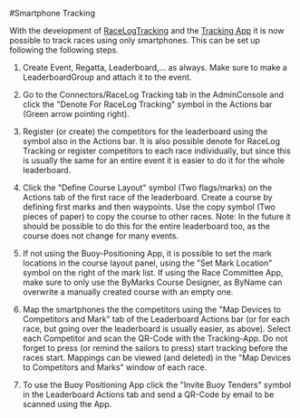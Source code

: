 #Smartphone Tracking

With the development of [RaceLogTracking](racelog-tracking) and the [Tracking App](tracking-app) it is now possible to track races using only smartphones. This can be set up following the following steps.

1. Create Event, Regatta, Leaderboard,... as always. Make sure to make a LeaderboardGroup and attach it to the event.
 
2. Go to the Connectors/RaceLog Tracking tab in the AdminConsole and click the "Denote For RaceLog Tracking" symbol in the Actions bar (Green arrow pointing right). 

3. Register (or create) the competitors for the leaderboard using the symbol also in the Actions bar. It is also possible denote for RaceLog Tracking or register competitors to each race individually, but since                         this is usually the same for an entire event it is easier to do it for the whole leaderboard.

4. Click the "Define Course Layout" symbol (Two flags/marks) on the Actions tab of the first race of the leaderboard. Create a course by defining first marks and then waypoints. Use the copy symbol (Two pieces of paper) to copy the course to other races.
Note: In the future it should be possible to do this for the entire leaderboard too, as the course does not change for many events.

5. If not using the Buoy-Positioning App, it is possible to set the mark locations in the course layout panel, using the "Set Mark Location" symbol on the right of the mark list. If using the Race Committee App, make sure to only use the ByMarks Course Designer, as ByName can overwrite a manually created course with an empty one. 

6. Map the smartphones the the competitors using the "Map Devices to Competitors and Mark" tab of the Leaderboard Actions bar (or for each race, but going over the leaderboard is usually easier, as above). Select each Competitor and scan the QR-Code with the Tracking-App. Do not forget to press (or remind the sailors to press) start tracking before the races start. Mappings can be viewed (and deleted) in the "Map Devices to Competitors and Marks" window of each race.

7. To use the Buoy Positioning App click the "Invite Buoy Tenders" symbol in the Leaderboard Actions tab and send a QR-Code by email to be scanned using the App.




